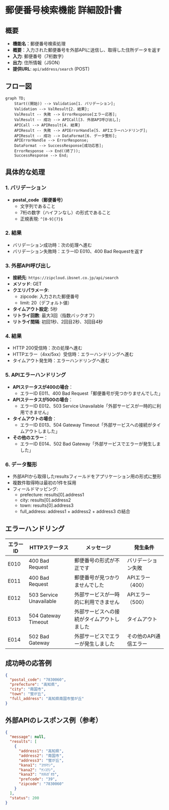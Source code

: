 # 郵便番号検索機能 詳細設計書

## 概要
- **機能名**：郵便番号検索処理
- **概要**：入力された郵便番号を外部APIに送信し、取得した住所データを返す
- **入力**: 郵便番号（7桁数字）
- **出力**: 住所情報（JSON）
- **提供URL**: `api/address/search` (POST)

## フロー図

```mermaid
graph TD;
    Start((開始)) --> Validation[1. バリデーション];
    Validation --> ValResult{2. 結果};
    ValResult -- 失敗 --> ErrorResponse[エラー応答];
    ValResult -- 成功 --> APICall[3. 外部API呼び出し];
    APICall --> APIResult{4. 結果}
    APIResult -- 失敗 --> APIErrorHandle[5. APIエラーハンドリング];
    APIResult -- 成功 --> DataFormat[6. データ整形];
    APIErrorHandle --> ErrorResponse;
    DataFormat --> SuccessResponse[成功応答];
    ErrorResponse --> End((終了));
    SuccessResponse --> End;
```

## 具体的な処理

### 1. バリデーション
- **postal_code（郵便番号）**
  - 文字列であること
  - 7桁の数字（ハイフンなし）の形式であること
  - 正規表現: `^[0-9]{7}$`

### 2. 結果
- バリデーション成功時：次の処理へ進む
- バリデーション失敗時：エラーID E010、400 Bad Requestを返す

### 3. 外部API呼び出し
- **接続先**: `https://zipcloud.ibsnet.co.jp/api/search`
- **メソッド**: GET
- **クエリパラメータ**:
  - zipcode: 入力された郵便番号
  - limit: 20（デフォルト値）
- **タイムアウト設定**: 5秒
- **リトライ回数**: 最大3回（指数バックオフ）
- **リトライ間隔**: 初回1秒、2回目2秒、3回目4秒

### 4. 結果
- HTTP 200受信時：次の処理へ進む
- HTTPエラー（4xx/5xx）受信時：エラーハンドリングへ進む
- タイムアウト発生時：エラーハンドリングへ進む

### 5. APIエラーハンドリング
- **APIステータスが400の場合**：
  - エラーID E011、400 Bad Request「郵便番号が見つかりませんでした」
- **APIステータスが500の場合**：
  - エラーID E012、503 Service Unavailable「外部サービスが一時的に利用できません」
- **タイムアウトの場合**：
  - エラーID E013、504 Gateway Timeout「外部サービスへの接続がタイムアウトしました」
- **その他のエラー**：
  - エラーID E014、502 Bad Gateway「外部サービスでエラーが発生しました」

### 6. データ整形
- 外部APIから取得したresultsフィールドをアプリケーション用の形式に整形
- 複数件取得時は最初の1件を採用
- フィールドマッピング:
  - prefecture: results[0].address1
  - city: results[0].address2
  - town: results[0].address3
  - full_address: address1 + address2 + address3 の結合

## エラーハンドリング

| エラーID | HTTPステータス | メッセージ | 発生条件 |
|---------|---------------|-----------|----------|
| E010 | 400 Bad Request | 郵便番号の形式が不正です | バリデーション失敗 |
| E011 | 400 Bad Request | 郵便番号が見つかりませんでした | APIエラー（400） |
| E012 | 503 Service Unavailable | 外部サービスが一時的に利用できません | APIエラー（500） |
| E013 | 504 Gateway Timeout | 外部サービスへの接続がタイムアウトしました | タイムアウト |
| E014 | 502 Bad Gateway | 外部サービスでエラーが発生しました | その他のAPI通信エラー |

## 成功時の応答例

```json
{
  "postal_code": "7830060",
  "prefecture": "高知県",
  "city": "南国市",
  "town": "蛍が丘",
  "full_address": "高知県南国市蛍が丘"
}
```

## 外部APIのレスポンス例（参考）

```json
{
  "message": null,
  "results": [
    {
      "address1": "高知県",
      "address2": "南国市",
      "address3": "蛍が丘",
      "kana1": "ｺｳﾁｹﾝ",
      "kana2": "ﾅﾝｺｸｼ",
      "kana3": "ﾎﾀﾙｶﾞｵｶ",
      "prefcode": "39",
      "zipcode": "7830060"
    }
  ],
  "status": 200
}
```